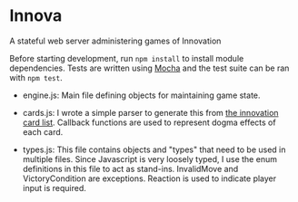 # Innova
A stateful web server administering games of Innovation

Before starting development, run `npm install` to install module dependencies.
Tests are written using [Mocha] and the test suite can be ran with `npm test`.

- engine.js:
   Main file defining objects for maintaining game state.  

- cards.js:
   I wrote a simple parser to generate this from [the innovation card list].
   Callback functions are used to represent dogma effects of each card.

- types.js:
   This file contains objects and "types" that need to be used in multiple files.
   Since Javascript is very loosely typed, I use the enum definitions in this file
   to act as stand-ins. InvalidMove and VictoryCondition are exceptions. Reaction is
    used to indicate player input is required.




[the innovation card list]: http://innovation.boardgamestrategy.net/innovation-card-list/
[Mocha]: http://mochajs.org/
